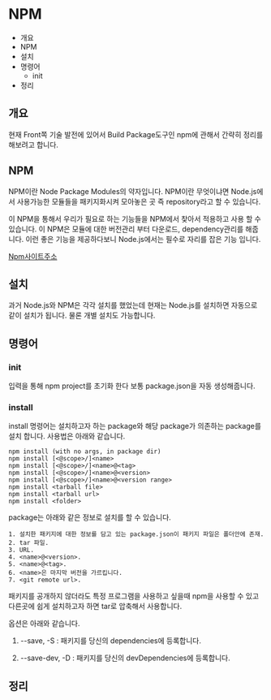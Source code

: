 # NPM

* 개요
* NPM
* 설치
* 명령어
  * init
* 정리

## 개요
현재 Front쪽 기술 발전에 있어서 Build Package도구인 npm에 관해서 간략히 정리를 해보려고 합니다.

## NPM
NPM이란 Node Package Modules의 약자입니다. NPM이란 무엇이냐면 Node.js에서 사용가능한 모듈들을 패키지화시켜 모아놓은 곳 즉 repository라고 할 수 있습니다.
 
이 NPM을 통해서 우리가 필요로 하는 기능들을 NPM에서 찾아서 적용하고 사용 할 수 있습니다. 이 NPM은 모듈에 대한 버전관리 부터 다운로드, dependency관리를 해줍니다. 이런 좋은 기능을 제공하다보니 Node.js에서는 필수로 자리를 잡은 기능 입니다.

[Npm사이트주소](https://docs.npmjs.com/getting-started/what-is-npm)

## 설치
과거 Node.js와 NPM은 각각 설치를 했었는데 현재는 Node.js를 설치하면 자동으로 같이 설치가 됩니다. 물론 개별 설치도 가능합니다.

## 명령어

### init
입력을 통해 npm project를 초기화 한다 보통 package.json을 자동 생성해줍니다.

### install
install 명령어는 설치하고자 하는 package와 해당 package가 의존하는 package를 설치 합니다. 사용법은 아래와 같습니다.

    npm install (with no args, in package dir)
    npm install [<@scope>/]<name>
    npm install [<@scope>/]<name>@<tag>
    npm install [<@scope>/]<name>@<version>
    npm install [<@scope>/]<name>@<version range>
    npm install <tarball file>
    npm install <tarball url>
    npm install <folder>

package는 아래와 같은 정보로 설치를 할 수 있습니다.

    1. 설치한 패키지에 대한 정보를 담고 있는 package.json이 패키지 파일은 폴더안에 존재.
    2. tar 파일.
    3. URL.
    4. <name>@<version>.
    5. <name>@<tag>.
    6. <name>은 마지막 버전을 가르킵니다.
    7. <git remote url>.
    
패키지를 공개하지 않더라도 특정 프로그램을 사용하고 싶을때 npm을 사용할 수 있고 다른곳에 쉽게 설치하고자 하면 tar로 압축해서 사용합니다.     

옵션은 아래와 같습니다.

1. --save, -S : 패키지를 당신의 dependencies에 등록합니다.

2. --save-dev, -D : 패키지를 당신의 devDependencies에 등록합니다.

## 정리    

